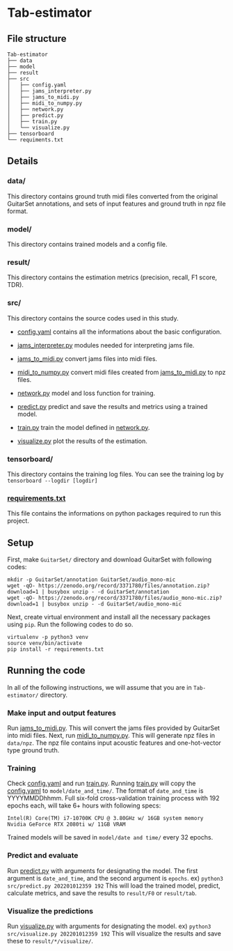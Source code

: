 # Tab-estimator
## File structure

```
Tab-estimator
├── data
├── model
├── result
├── src
│   ├── config.yaml
│   ├── jams_interpreter.py
│   ├── jams_to_midi.py
│   ├── midi_to_numpy.py
│   ├── network.py
│   ├── predict.py
│   ├── train.py
│   └── visualize.py
├── tensorboard
└── requiments.txt
```

## Details
### data/
This directory contains ground truth midi files converted from the original GuitarSet annotations, and sets of input features and ground truth in npz file format.

### model/
This directory contains trained models and a config file.

### result/
This directory contains the estimation metrics (precision, recall, F1 score, TDR).

### src/
This directory contains the source codes used in this study.

- [config.yaml](https://github.com/KimSehun725/Tab-estimator/blob/master/src/config.yaml)
  contains all the informations about the basic configuration. 
  
- [jams_interpreter.py](https://github.com/KimSehun725/Tab-estimator/blob/master/src/jams_interpreter.py)
  modules needed for interpreting jams file.

- [jams_to_midi.py](https://github.com/KimSehun725/Tab-estimator/blob/master/src/jams_to_midi.py)
  convert jams files into midi files.

- [midi_to_numpy.py](https://github.com/KimSehun725/Tab-estimator/blob/master/src/midi_to_numpy.py)
  convert midi files created from [jams_to_midi.py](https://github.com/KimSehun725/Tab-estimator/blob/master/src/jams_to_midi.py) to npz files.
  
- [network.py](https://github.com/KimSehun725/Tab-estimator/blob/master/src/network.py)
  model and loss function for training.

- [predict.py](https://github.com/KimSehun725/Tab-estimator/blob/master/src/predict.py)
  predict and save the results and metrics using a trained model.

- [train.py](https://github.com/KimSehun725/Tab-estimator/blob/master/src/train.py)
  train the model defined in [network.py](https://github.com/KimSehun725/Tab-estimator/blob/master/src/network.py).

- [visualize.py](https://github.com/KimSehun725/Tab-estimator/blob/master/src/visualize.py)
  plot the results of the estimation.
  
### tensorboard/
This directory contains the training log files. You can see the training log by `tensorboard --logdir [logdir]`

### [requirements.txt](https://github.com/KimSehun725/Tab-estimator/blob/master/requirements.txt)
This file contains the informations on python packages required to run this project.

## Setup
First, make `GuitarSet/` directory and download GuitarSet with following codes:
```
mkdir -p GuitarSet/annotation GuitarSet/audio_mono-mic
wget -qO- https://zenodo.org/record/3371780/files/annotation.zip?download=1 | busybox unzip - -d GuitarSet/annotation
wget -qO- https://zenodo.org/record/3371780/files/audio_mono-mic.zip?download=1 | busybox unzip - -d GuitarSet/audio_mono-mic
```

Next, create virtual environment and install all the necessary packages using `pip`. Run the following codes to do so.
```
virtualenv -p python3 venv
source venv/bin/activate
pip install -r requirements.txt
```

## Running the code

In all of the following instructions, we will assume that you are in `Tab-estimator/` directory.

### Make input and output features
Run [jams_to_midi.py](https://github.com/KimSehun725/Tab-estimator/blob/master/src/jams_to_midi.py). 
This will convert the jams files provided by GuitarSet into midi files.
Next, run [midi_to_numpy.py](https://github.com/KimSehun725/Tab-estimator/blob/master/src/midi_to_numpy.py).
This will generate npz files in `data/npz`. The npz file contains input acoustic features and one-hot-vector type ground truth.

### Training
Check [config.yaml](https://github.com/KimSehun725/Tab-estimator/blob/master/src/config.yaml) and run [train.py](https://github.com/KimSehun725/Tab-estimator/blob/master/src/train.py).
Running [train.py](https://github.com/KimSehun725/Tab-estimator/blob/master/src/train.py) will copy the [config.yaml](https://github.com/KimSehun725/Tab-estimator/blob/master/src/config.yaml) to `model/date_and_time/`.
The format of `date_and_time` is YYYYMMDDhhmm.
Full six-fold cross-validation training process with 192 epochs each, will take 6+ hours with following specs:
```
Intel(R) Core(TM) i7-10700K CPU @ 3.80GHz w/ 16GB system memory
Nvidia GeForce RTX 2080ti w/ 11GB VRAM
```
Trained models will be saved in `model/date and time/` every 32 epochs. 

### Predict and evaluate
Run [predict.py](https://github.com/KimSehun725/Tab-estimator/blob/master/src/predict.py) with arguments for designating the model. 
The first argument is `date_and_time`, and the second argument is `epochs`.
ex) `python3 src/predict.py 202201012359 192`
This will load the trained model, predict, calculate metrics, and save the results to `result/F0` or `result/tab`.

### Visualize the predictions
Run [visualize.py](https://github.com/KimSehun725/Tab-estimator/blob/master/src/visualize.py) with arguments for designating the model.
ex) `python3 src/visualize.py 202201012359 192`
This will visualize the results and save these to `result/*/visualize/`.
